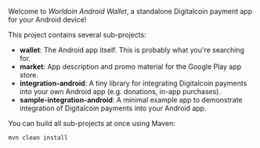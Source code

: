 Welcome to _Worldoin Android Wallet_, a standalone Digitalcoin payment app for your Android device!

This project contains several sub-projects:

 * __wallet__:
     The Android app itself. This is probably what you're searching for.
 * __market__:
     App description and promo material for the Google Play app store.
 * __integration-android__:
     A tiny library for integrating Digitalcoin payments into your own Android app
     (e.g. donations, in-app purchases).
 * __sample-integration-android__:
     A minimal example app to demonstrate integration of Digitalcoin payments into
     your Android app.

You can build all sub-projects at once using Maven:

`mvn clean install`
